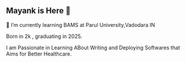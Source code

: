 ## Mayank is Here 👋

🌱 I’m currently learning BAMS at Parul University,Vadodara IN

Born in 2k , graduating in 2025.

I am Passionate in Learning ABout Writing and Deploying Softwares that Aims for Better Healthcare.



<!--
**levenzystu/levenzystu** is a ✨ _special_ ✨ repository because its `README.md` (this file) appears on your GitHub profile.

Here are some ideas to get you started:

 🔭 I’m currently working on ...
- 🌱 I’m currently learning ...
- 👯 I’m looking to collaborate on ...
- 🤔 I’m looking for help with ...
- 💬 Ask me about ...
- 📫 How to reach me: ...
- 😄 Pronouns: ...
- ⚡ Fun fact: ...
-->
